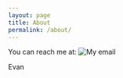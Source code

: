 ```yaml
---
layout: page
title: About
permalink: /about/
---
```

You can reach me at:
![My email](/assets/email.png)

Evan
